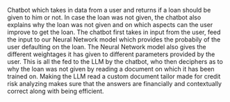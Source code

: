 Chatbot which takes in data from a user and returns if a loan should be given to him or not.
In case the loan was not given, the chatbot also explains why the loan was not given and on which aspects can the user improve to get the loan.
The chatbot first takes in input from the user, feed the input to our Neural Network model which provides the probabily of the user defaulting on the loan.
The Neural Network model also gives the different weightages it has given to different parameters provided by the user.
This is all the fed to the LLM by the chatbot, who then deciphers as to why the loan was not given by reading a document on which it has been trained on.
Making the LLM read a custom document tailor made for credit risk analyzing makes sure that the answers are financially and contextually correct along with being efficient.
